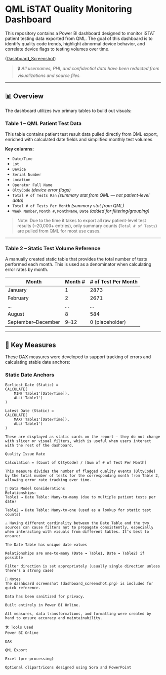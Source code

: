 # QML iSTAT Quality Monitoring Dashboard

This repository contains a Power BI dashboard designed to monitor iSTAT patient testing data exported from QML. The goal of this dashboard is to identify quality code trends, highlight abnormal device behavior, and correlate device flags to testing volumes over time.

([Dashboard_Screenshot](https://github.com/khangsheng1/MT-Work/blob/main/POC/iSTAT_Quality_Error_Study/iSTAT%20Quality%20Error%20Dashboard%20IMG.png))

> 🔒 *All usernames, PHI, and confidential data have been redacted from visualizations and source files.*

---

## 📊 Overview

The dashboard utilizes two primary tables to build out visuals:

### **Table 1** – QML Patient Test Data
This table contains patient test result data pulled directly from QML export, enriched with calculated date fields and simplified monthly test volumes.

**Key columns:**
- `Date/Time`
- `Lot`
- `Device`
- `Serial Number`
- `Location`
- `Operator Full Name`
- `QltyCode` *(device error flags)*
- `Total # of Tests Ran` *(summary stat from QML — not patient-level data)*
- `Total # of Tests Per Month` *(summary stat from QML)*
- `Week Number`, `Month #`, `MonthName`, `Date` *(added for filtering/grouping)*

> Note: Due to the time it takes to export all raw patient-level test results (~20,000+ entries), only summary counts (`Total # of Tests`) are pulled from QML for most use cases.

---

### **Table 2** – Static Test Volume Reference
A manually created static table that provides the total number of tests performed each month. This is used as a denominator when calculating error rates by month.

| Month              | Month # | # of Test Per Month |
| ------------------ | ------- | ------------------- |
| January            | 1       | 2873                |
| February           | 2       | 2671                |
| ...                | ...     | ...                 |
| August             | 8       | 584                 |
| September–December | 9–12    | 0 (placeholder)     |


---

## 🧮 Key Measures

These DAX measures were developed to support tracking of errors and calculating stable date anchors:

### **Static Date Anchors**
```DAX
Earliest Date (Static) = 
CALCULATE(
    MIN('Table1'[Date/Time]),
    ALL('Table1')
)

Latest Date (Static) = 
CALCULATE(
    MAX('Table1'[Date/Time]),
    ALL('Table1')
)

These are displayed as static cards on the report — they do not change with slicer or visual filters, which is useful when users interact with the rest of the dashboard.

Quality Issue Rate

Calculation = [Count of QltyCode] / [Sum of # of Test Per Month]

This measure divides the number of flagged quality events (QltyCode) by the total number of tests for the corresponding month from Table 2, allowing error rate tracking over time.

🔗 Data Model Considerations
Relationships:
Table1 → Date Table: Many-to-many (due to multiple patient tests per date)

Table2 → Date Table: Many-to-one (used as a lookup for static test counts)

⚠️ Having different cardinality between the Date Table and the two sources can cause filters not to propagate consistently, especially when interacting with visuals from different tables. It’s best to ensure:

The Date Table has unique date values

Relationships are one-to-many (Date → Table1, Date → Table2) if possible

Filter direction is set appropriately (usually single direction unless there's a strong case)

📌 Notes
The dashboard screenshot (dashboard_screenshot.png) is included for quick reference.

Data has been sanitized for privacy.

Built entirely in Power BI Online.

All measures, data transformations, and formatting were created by hand to ensure accuracy and maintainability.

🛠 Tools Used
Power BI Online

DAX

QML Export

Excel (pre-processing)

Optional clipart/icons designed using Sora and PowerPoint
